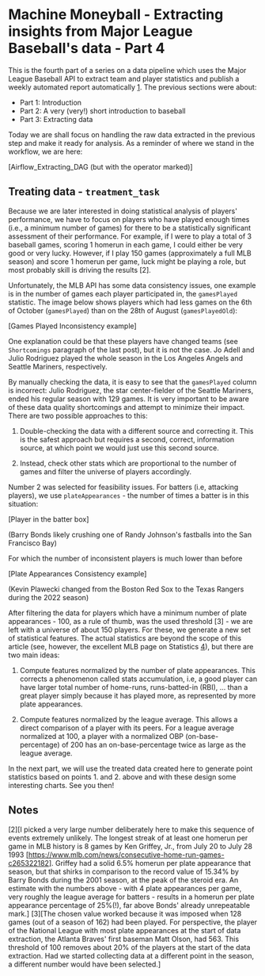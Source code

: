 # Machine Moneyball - Extracting insights from Major League Baseball's data - Part 4

This is the fourth part of a series on a data pipeline which uses the Major League Baseball API to extract team and player statistics and publish a weekly automated report automatically [1](https://github.com/lbventura/mlb-airflow-data-pipeline). The previous sections were about:

- Part 1: Introduction
- Part 2: A very (very!) short introduction to baseball
- Part 3: Extracting data

Today we are shall focus on handling the raw data extracted in the previous step and make it ready for analysis. As a reminder of where we stand in the workflow, we are here:

[Airflow_Extracting_DAG (but with the operator marked)]

## Treating data - `treatment_task`

Because we are later interested in doing statistical analysis of players' performance, we have to focus on players who have played enough times (i.e., a minimum number of games) for there to be a statistically significant assessment of their performance. For example, if I were to play a total of 3 baseball games, scoring 1 homerun in each game, I could either be very good or very lucky. However, if I play 150 games (approximately a full MLB season) and score 1 homerun per game, luck might be playing a role, but most probably skill is driving the results [2].

Unfortunately, the MLB API has some data consistency issues, one example is in the number of games each player participated in, the `gamesPlayed` statistic. The image below shows players which had less games on the 6th of October (`gamesPlayed`) than on the 28th of August (`gamesPlayedOld`):

[Games Played Inconsistency example]

One explanation could be that these players have changed teams (see `Shortcomings` paragraph of the last post), but it is not the case. Jo Adell and Julio Rodriguez played the whole season in the Los Angeles Angels and Seattle Mariners, respectively.

By manually checking the data, it is easy to see that the `gamesPlayed` column is incorrect: Julio Rodriguez, the star center-fielder of the Seattle Mariners, ended his regular season with 129 games. It is very important to be aware of these data quality shortcomings and attempt to minimize their impact. There are two possible approaches to this:

1. Double-checking the data with a different source and correcting it. This is the safest approach but requires a second, correct, information source, at which point we would just use this second source.

2. Instead, check other stats which are proportional to the number of games and filter the universe of players accordingly.

Number 2 was selected for feasibility issues. For batters (i.e, attacking players), we use `plateAppearances` - the number of times a batter is in this situation:

[Player in the batter box]

(Barry Bonds likely crushing one of Randy Johnson's fastballs into the San Francisco Bay)

For which the number of inconsistent players is much lower than before

[Plate Appearances Consistency example]

(Kevin Plawecki changed from the Boston Red Sox to the Texas Rangers during the 2022 season)

After filtering the data for players which have a minimum number of plate appearances - 100, as a rule of thumb, was the used threshold [3] - we are left with a universe of about 150 players. For these, we generate a new set of statistical features. The actual statistics are beyond the scope of this article (see, however, the excellent MLB page on Statistics [4](https://www.mlb.com/glossary/standard-stats)), but there are two main ideas:

1. Compute features normalized by the number of plate appearances. This corrects a phenomenon called stats accumulation, i.e, a good player can have larger total number of home-runs, runs-batted-in (RBI), ... than a great player simply because it has played more, as represented by more plate appearances.

2. Compute features normalized by the league average. This allows a direct comparison of a player with its peers. For a league average normalized at 100, a player with a normalized OBP (on-base-percentage) of 200 has an on-base-percentage twice as large as the league average.

In the next part, we will use the treated data created here to generate point statistics based on points 1. and 2. above and with these design some interesting charts. See you then!


## Notes

[2][I picked a very large number deliberately here to make this sequence of events extremely unlikely. The longest streak of at least one homerun per game in MLB history is 8 games by Ken Griffey, Jr., from July 20 to July 28 1993 [https://www.mlb.com/news/consecutive-home-run-games-c265322182]. Griffey had a solid 6.5% homerun per plate appearance that season, but that shirks in comparison to the record value of 15.34% by Barry Bonds during the 2001 season, at the peak of the steroid era. An estimate with the numbers above - with 4 plate appearances per game, very roughly the league average for batters - results in a homerun per plate appearance percentage of 25%(!), far above Bonds' already unrepeatable mark.]
[3][The chosen value worked because it was imposed when 128 games (out of a season of 162) had been played. For perspective, the player of the National League with most plate appearances at the start of data extraction, the Atlanta Braves' first baseman Matt Olson, had 563. This threshold of 100 removes about 20% of the players at the start of the data extraction. Had we started collecting data at a different point in the season, a different number would have been selected.]
